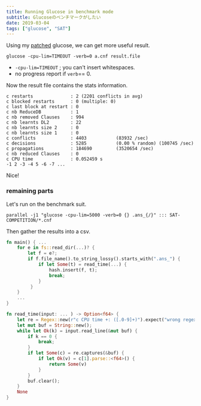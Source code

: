 ```yaml
---
title: Running Glucose in benchmark mode
subtitle: Glucoseのベンチマークがしたい
date: 2019-03-04
tags: ["glucose", "SAT"]
---
```


Using my [patched](https://gitlab.com/satisfiability01/glucose/tree/v.4.1) glucose, we can get more useful result.

```
glucose -cpu-lim=TIMEOUT -verb=0 a.cnf result.file
```

- `-cpu-lim=TIMEOUT` ; you can't insert whitespaces.
- no progress report if `verb`== 0.

Now the result file contains the stats information.

```
c restarts              : 2 (2201 conflicts in avg)
c blocked restarts      : 0 (multiple: 0) 
c last block at restart : 0
c nb ReduceDB           : 1
c nb removed Clauses    : 994
c nb learnts DL2        : 22
c nb learnts size 2     : 0
c nb learnts size 1     : 0
c conflicts             : 4403           (83932 /sec)
c decisions             : 5285           (0.00 % random) (100745 /sec)
c propagations          : 184690         (3520654 /sec)
c nb reduced Clauses    : 0
c CPU time              : 0.052459 s
-1 2 -3 -4 5 -6 -7 ...
```

Nice!

### remaining parts

Let's run on the benchmark suit.

```
parallel -j1 "glucose -cpu-lim=5000 -verb=0 {} .ans_{/}" ::: SAT-COMPETITION/*.cnf
```

Then gather the results into a csv.

```rust
fn main() { ...
    for e in fs::read_dir(...)? {
        let f = e?;
        if f.file_name().to_string_lossy().starts_with(".ans_") {
            if let Some(t) = read_time(...) {
                hash.insert(f, t);
                break;
            }
         }
    }
    ...
}

fn read_time(input: ... ) -> Option<f64> {
    let re = Regex::new(r"c CPU time +: ([.0-9]+)").expect("wrong regex");
    let mut buf = String::new();
    while let Ok(k) = input.read_line(&mut buf) {
        if k == 0 {
            break;
        }
        if let Some(c) = re.captures(&buf) {
            if let Ok(v) = c[1].parse::<f64>() {
                return Some(v)
            }
        }
        buf.clear();
    }
    None
}
```


